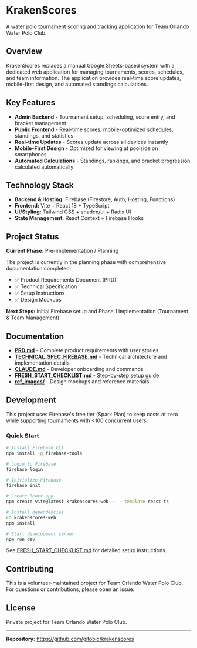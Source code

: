 # KrakenScores

A water polo tournament scoring and tracking application for Team Orlando Water Polo Club.

## Overview

KrakenScores replaces a manual Google Sheets-based system with a dedicated web application for managing tournaments, scores, schedules, and team information. The application provides real-time score updates, mobile-first design, and automated standings calculations.

## Key Features

- **Admin Backend** - Tournament setup, scheduling, score entry, and bracket management
- **Public Frontend** - Real-time scores, mobile-optimized schedules, standings, and statistics
- **Real-time Updates** - Scores update across all devices instantly
- **Mobile-First Design** - Optimized for viewing at poolside on smartphones
- **Automated Calculations** - Standings, rankings, and bracket progression calculated automatically

## Technology Stack

- **Backend & Hosting:** Firebase (Firestore, Auth, Hosting, Functions)
- **Frontend:** Vite + React 18 + TypeScript
- **UI/Styling:** Tailwind CSS + shadcn/ui + Radix UI
- **State Management:** React Context + Firebase Hooks

## Project Status

**Current Phase:** Pre-implementation / Planning

The project is currently in the planning phase with comprehensive documentation completed:
- ✅ Product Requirements Document (PRD)
- ✅ Technical Specification
- ✅ Setup Instructions
- ✅ Design Mockups

**Next Steps:** Initial Firebase setup and Phase 1 implementation (Tournament & Team Management)

## Documentation

- **[PRD.md](PRD.md)** - Complete product requirements with user stories
- **[TECHNICAL_SPEC_FIREBASE.md](TECHNICAL_SPEC_FIREBASE.md)** - Technical architecture and implementation details
- **[CLAUDE.md](CLAUDE.md)** - Developer onboarding and commands
- **[FRESH_START_CHECKLIST.md](FRESH_START_CHECKLIST.md)** - Step-by-step setup guide
- **[ref_images/](ref_images/)** - Design mockups and reference materials

## Development

This project uses Firebase's free tier (Spark Plan) to keep costs at zero while supporting tournaments with <100 concurrent users.

### Quick Start

```bash
# Install Firebase CLI
npm install -g firebase-tools

# Login to Firebase
firebase login

# Initialize Firebase
firebase init

# Create React app
npm create vite@latest krakenscores-web -- --template react-ts

# Install dependencies
cd krakenscores-web
npm install

# Start development server
npm run dev
```

See [FRESH_START_CHECKLIST.md](FRESH_START_CHECKLIST.md) for detailed setup instructions.

## Contributing

This is a volunteer-maintained project for Team Orlando Water Polo Club. For questions or contributions, please open an issue.

## License

Private project for Team Orlando Water Polo Club.

---

**Repository:** https://github.com/gitobic/krakenscores
